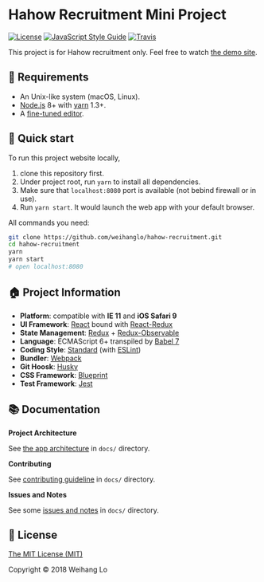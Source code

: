 # Hahow Recruitment Mini Project

[![License](https://img.shields.io/badge/license-MIT-lightgrey.svg)](LICENSE) [![JavaScript Style Guide](https://img.shields.io/badge/code_style-standard-brightgreen.svg)](https://standardjs.com) [![Travis](https://img.shields.io/travis/weihanglo/hahow-recruitment.svg)](https://travis-ci.org/weihanglo/hahow-recruitment)

This project is for Hahow recruitment only. Feel free to watch [the demo site](https://weihanglo.tw/hahow-recruiment).

## 🍛 Requirements

- An Unix-like system (macOS, Linux).
- [Node.js][nodejs] 8+ with [yarn][yarn] 1.3+.
- A [fine-tuned editor][vimrc].

## 🚀 Quick start

To run this project website locally,

1. clone this repository first.
2. Under project root, run `yarn` to install all dependencies.
2. Make sure that `localhost:8080` port is available (not bebind firewall or in use).
3. Run `yarn start`. It would launch the web app with your default browser.

All commands you need:

```bash
git clone https://github.com/weihanglo/hahow-recruitment.git
cd hahow-recruitment
yarn
yarn start
# open localhost:8080
```

## 🏠 Project Information

- **Platform**: compatible with **IE 11** and **iOS Safari 9**
- **UI Framework**: [React][react] bound with [React-Redux][react-redux]
- **State Management**: [Redux][redux] + [Redux-Observable][redux-observable]
- **Language**: ECMAScript 6+ transpiled by [Babel 7][babel]
- **Coding Style**: [Standard][standardjs] (with [ESLint][eslint])
- **Bundler**: [Webpack][webpack]
- **Git Hoosk**: [Husky][husky]
- **CSS Framework**: [Blueprint][blueprint]
- **Test Framework**: [Jest][jest]

## 📚 Documentation

**Project Architecture**

See [the app architecture](docs/architecture.md) in `docs/` directory.

**Contributing**

See [contributing guideline](docs/CONTRIBUTING.md) in `docs/` directory.

**Issues and Notes**

See some [issues and notes](docs/issues-and-notes.md) in `docs/` directory.

## 🎫 License

[The MIT License (MIT)](LICENSE)

Copyright © 2018 Weihang Lo

[babel]: https://babeljs.io/
[eslint]: https://eslint.org/
[husky]: https://github.com/typicode/husky
[jest]: https://facebook.github.io/jest/
[nodejs]: https://nodejs.org/
[npm]: https://www.npmjs.com/
[react-redux]: https://github.com/reactjs/react-redux
[react]: https://facebook.github.io/react/
[redux-observable]: https://redux-observable.js.org/
[redux]: http://redux.js.org/
[standardjs]: https://standardjs.com
[vimrc]: https://github.com/weihanglo/dotfiles/blob/master/.config/nvim/init.vim
[webpack]: https://webpack.js.org/
[yarn]: https://yarnpkg.com/
[blueprint]: http://blueprintjs.com/
